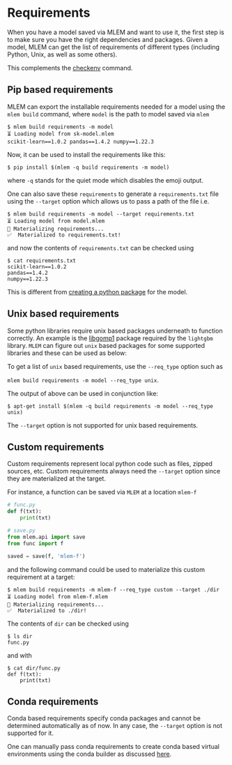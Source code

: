 # Requirements

When you have a model saved via MLEM and want to use it, the first step is to
make sure you have the right dependencies and packages. Given a model, MLEM can
get the list of requirements of different types (including Python, Unix, as well
as some others).

This complements the [checkenv](/doc/command-reference/checkenv) command.

## Pip based requirements

MLEM can export the installable requirements needed for a model using the
`mlem build` command, where `model` is the path to model saved via `mlem`

```cli
$ mlem build requirements -m model
⏳️ Loading model from sk-model.mlem
scikit-learn==1.0.2 pandas==1.4.2 numpy==1.22.3
```

Now, it can be used to install the requirements like this:

```cli
$ pip install $(mlem -q build requirements -m model)
```

where `-q` stands for the quiet mode which disables the emoji output.

One can also save these `requirements` to generate a `requirements.txt` file
using the `--target` option which allows us to pass a path of the file i.e.

```cli
$ mlem build requirements -m model --target requirements.txt
⏳️ Loading model from model.mlem
💼 Materializing requirements...
✅  Materialized to requirements.txt!
```

and now the contents of `requirements.txt` can be checked using

```cli
$ cat requirements.txt
scikit-learn==1.0.2
pandas==1.4.2
numpy==1.22.3
```

This is different from [creating a python package](/doc/user-guide/building/pip)
for the model.

## Unix based requirements

Some python libraries require unix based packages underneath to function
correctly. An example is the
[libgomp1](https://packages.debian.org/sid/libgomp1) package required by the
`lightgbm` library. `MLEM` can figure out `unix` based packages for some
supported libraries and these can be used as below:

To get a list of `unix` based requirements, use the `--req_type` option such as

`mlem build requirements -m model --req_type unix`.

The output of above can be used in conjunction like:

```cli
$ apt-get install $(mlem -q build requirements -m model --req_type unix)
```

The `--target` option is not supported for unix based requirements.

## Custom requirements

Custom requirements represent local python code such as files, zipped sources,
etc. Custom requirements always need the `--target` option since they are
materialized at the target.

For instance, a function can be saved via `MLEM` at a location `mlem-f`

```py
# func.py
def f(txt):
    print(txt)
```

```py
# save.py
from mlem.api import save
from func import f

saved = save(f, 'mlem-f')
```

and the following command could be used to materialize this custom requirement
at a target:

```cli
$ mlem build requirements -m mlem-f --req_type custom --target ./dir
⏳️ Loading model from mlem-f.mlem
💼 Materializing requirements...
✅  Materialized to ./dir!
```

The contents of `dir` can be checked using

```cli
$ ls dir
func.py
```

and with

```cli
$ cat dir/func.py
def f(txt):
    print(txt)
```

<!-- ## File requirements

File requirements represent additional files. They cannot be determined
automatically as of now. However, file requirements always need the `--target`
option. -->

## Conda requirements

Conda based requirements specify conda packages and cannot be determined
automatically as of now. In any case, the `--target` option is not supported for
it.

One can manually pass conda requirements to create conda based virtual
environments using the conda builder as discussed
[here](/doc/user-guide/building/conda).
